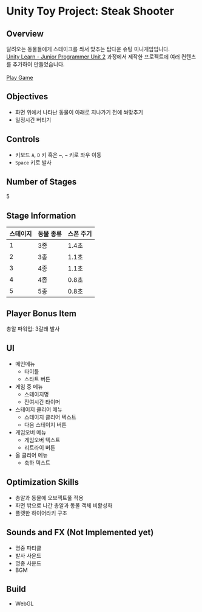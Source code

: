 # Unity Toy Project: Steak Shooter
## Overview
달려오는 동물들에게 스테이크를 쏴서 맞추는 탑다운 슈팅 미니게임입니다.<br>
[Unity Learn - Junior Programmer Unit 2](https://learn.unity.com/project/2danweon-gibon-geimpeulrei) 과정에서 제작한 프로젝트에 여러 컨텐츠를 추가하여 만들었습니다.<br>
<br>
[Play Game](https://play.unity.com/mg/other/webgl-builds-357811)

## Objectives
- 화면 위에서 나타난 동물이 아래로 지나가기 전에 쏴맞추기
- 일정시간 버티기

## Controls
- 키보드 ```A```, ```D``` 키 혹은 ```←```, ```→``` 키로 좌우 이동
- ```Space``` 키로 발사

## Number of Stages
5

## Stage Information
|스테이지|동물 종류|스폰 주기|
|--|--|--|
|1|3종|1.4초|
|2|3종|1.1초|
|3|4종|1.1초|
|4|4종|0.8초|
|5|5종|0.8초|

## Player Bonus Item
총알 파워업: 3갈래 발사

## UI
- 메인메뉴
  - 타이틀
  - 스타트 버튼
- 게임 중 메뉴
  - 스테이지명
  - 잔여시간 타이머
- 스테이지 클리어 메뉴
  - 스테이지 클리어 텍스트
  - 다음 스테이지 버튼
- 게임오버 메뉴
  - 게임오버 텍스트
  - 리트라이 버튼
- 올 클리어 메뉴
  - 축하 텍스트

## Optimization Skills
- 총알과 동물에 오브젝트풀 적용
- 화면 밖으로 나간 총알과 동물 객체 비활성화
- 플랫한 하이어라키 구조

## Sounds and FX (Not Implemented yet)
- 명중 파티클
- 발사 사운드
- 명중 사운드
- BGM

## Build
- WebGL
